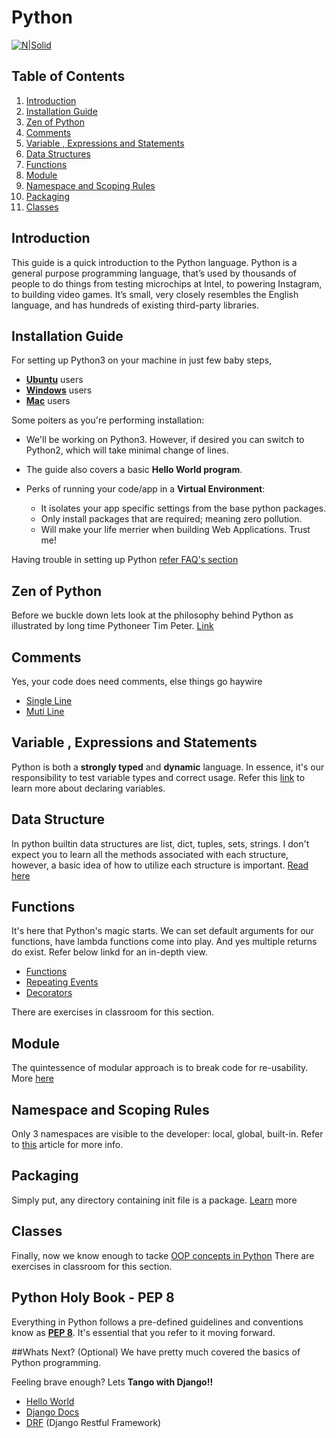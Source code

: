# Python 

[![N|Solid](https://www.python.org/static/community_logos/python-logo-master-v3-TM.png)]()

## Table of Contents
1. [Introduction](#introduction)
1. [Installation Guide](#introduction-guide)
1. [Zen of Python](#zen-of-python)
1. [Comments](#comments)
1. [Variable , Expressions and Statements](#variable-expressions-statements)
1. [Data Structures](#data-structures)
1. [Functions](#functions)
1. [Module](#module)
1. [Namespace and Scoping Rules](#namespace)
1. [Packaging](#packaging)
1. [Classes](#classes)

## Introduction
This guide is a quick introduction to the Python language. 
Python is a general purpose programming language, that’s used by thousands of people to do things from testing microchips at Intel, to powering Instagram, to building video games. 
It’s small, very closely resembles the English language, and has hundreds of existing third-party libraries.

## Installation Guide
For setting up Python3 on your machine in just few baby steps, 
  -  **[Ubuntu][DigitalOcean]** users
  -  **[Windows][DigitalOceanWin]** users 
  -  **[Mac][DigitalOceanMac]** users 

Some poiters as you're performing installation:
  - We'll be working on Python3. However, if desired you can switch to Python2, which will take        minimal change of lines.
  - The guide also covers a basic **Hello World program**.
  - Perks of running your code/app in a **Virtual Environment**:
  
    -   It isolates your app specific settings from the base python packages.
    -   Only install packages that are required; meaning zero pollution.
    -   Will make your life merrier when building Web Applications. Trust me!

Having trouble in setting up Python [refer FAQ's section](FAQ.md)  

## Zen of Python 
Before we buckle down lets look at the philosophy behind Python as illustrated by long time Pythoneer Tim Peter.
[Link][zen]

## Comments
Yes, your code does need comments, else things go haywire
 - [Single Line][comment1]
 - [Muti Line][comment2]

## Variable , Expressions and Statements
Python is both a **strongly typed** and **dynamic** language. In essence, it's our responsibility to test variable types and correct usage. 
Refer this [link][variable] to learn more about declaring variables.

## Data Structure
In python builtin data structures are list, dict, tuples, sets, strings. 
I don't expect you to learn all the methods associated with each structure, however, a basic idea of how to utilize each structure is important.
[Read here][DataStructures]

## Functions
It's here that Python's magic starts. We can set default arguments for our functions, have lambda functions come into play. And yes multiple returns do exist.
Refer below linkd for an in-depth view.

  - [Functions][Functions]
  - [Repeating Events][RepeatingEvents]
  - [Decorators][Decorators]
  
There are exercises in classroom for this section.

## Module
The quintessence of modular approach is to break code for re-usability. More [here][Module]
 
## Namespace and Scoping Rules
Only 3 namespaces are visible to the developer: local, global, built-in. Refer to [this][Namespace] article for more info.


## Packaging
Simply put, any directory containing init file is a package. [Learn][Packaging] more


## Classes
Finally, now we know enough to tacke [OOP concepts in Python][OOP] 
There are exercises in classroom for this section.
  
## Python Holy Book - PEP 8
Everything in Python follows a pre-defined guidelines and conventions know as **[PEP 8][pep8]**. It's essential that you refer to it moving forward.

##Whats Next? (Optional)
We have pretty much covered the basics of Python programming.

Feeling brave enough? Lets **Tango with Django!!**
 - [Hello World][Hello World] 
 - [Django Docs][Docs] 
 - [DRF][DRF] (Django Restful Framework)



[//]: # (These are reference links used in the body of this note and get stripped out when the markdown processor does its job. There is no need to format nicely because it shouldn't be seen. Thanks SO - http://stackoverflow.com/questions/4823468/store-comments-in-markdown-syntax)

[DigitalOcean]: <https://www.digitalocean.com/community/tutorials/how-to-install-python-3-and-set-up-a-local-programming-environment-on-ubuntu-16-04>
[inst1]: <http://stackoverflow.com/questions/3701646/how-to-add-to-the-pythonpath-in-windows-7/4855685#4855685>
[inst2]: <http://stackoverflow.com/questions/3387695/add-to-python-path-mac-os-x/3387737#3387737>
[pep8]: <https://www.python.org/dev/peps/pep-0008/>
[comment1]: <https://www.codecademy.com/en/courses/introduction-to-python-6WeG3/2/1?curriculum_id=4f89dab3d788890003000096>
[comment2]: <https://www.codecademy.com/en/courses/introduction-to-python-6WeG3/2/2?curriculum_id=4f89dab3d788890003000096>
[variable]: <http://www.thomas-cokelaer.info/tutorials/python/variables.html>
[DataStructures]: <http://www.thomas-cokelaer.info/tutorials/python/data_structures.html>
[Functions]: <http://www.thomas-cokelaer.info/tutorials/python/functions.html>
[RepeatingEvents]: <https://mva.microsoft.com/en-us/training-courses/introduction-to-programming-with-python-8360?l=KcYcW0Fz_304984382>
[Module]: <http://www.thomas-cokelaer.info/tutorials/python/module.html>
[Namespace]: <http://www.thomas-cokelaer.info/tutorials/python/namespace.html>
[Packaging]: <http://www.thomas-cokelaer.info/tutorials/python/packaging.html>
[zen]: <https://www.python.org/dev/peps/pep-0020/>
[OOP]: <http://www.thomas-cokelaer.info/tutorials/python/classes.html>
[DigitalOceanWin]: <https://www.digitalocean.com/community/tutorials/how-to-install-python-3-and-set-up-a-local-programming-environment-on-windows-10>
[Decorators]: <http://www.thomas-cokelaer.info/tutorials/python/decorators.html>
[Hello World]: <https://github.com/django-ve/helloworld>
[Docs]: <https://docs.djangoproject.com/en/1.11/>
[DRF]: <http://www.django-rest-framework.org/>
[DigitalOceanMac]: <https://www.digitalocean.com/community/tutorials/how-to-install-python-3-and-set-up-a-local-programming-environment-on-macos>